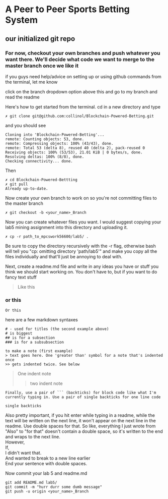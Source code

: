 # A Peer to Peer Sports Betting System

## our initialized git repo

### For now, checkout your own branches and push whatever you want there. We'll decide what code we want to merge to the master branch once we like it
if you guys need help/advice on setting up or using github commands from the terminal, let me know 

click on the branch dropdown option above this and go to my branch and read the readme
  
Here's how to get started from the terminal.
cd in a new directory and type
```angular2html
✗ git clone git@github.com:collinol/Blockchain-Powered-Betting.git
```
and you should see 
```angular2html
Cloning into 'Blockchain-Powered-Betting'...
remote: Counting objects: 53, done.
remote: Compressing objects: 100% (43/43), done.
remote: Total 53 (delta 8), reused 40 (delta 2), pack-reused 0
Receiving objects: 100% (53/53), 21.01 KiB | 0 bytes/s, done.
Resolving deltas: 100% (8/8), done.
Checking connectivity... done.
```
Then
```angular2html
✗ cd Blockchain-Powered-Bettting
✗ git pull
Already up-to-date.
```
Now create your own branch to work on so you're not committing files to the master branch

```angular2html
✗ git checkout -b <your_name>_Branch
```
Now you can create whatever files you want. I would suggest copying your lab5 mining
assignment into this directory and uploading it.
```angular2html
✗ cp -r path_to_mpcswork56600/lab5/ .
```
Be sure to copy the directory recursively with the -r flag, otherwise 
bash will tell you "cp: omitting directory 'path/lab5'" and make you copy
all the files individually and that'll just be annoying to deal with.
  
Next, create a readme.md file and write in any ideas you have or stuff you
think we should start working on. You don't have to, but if you want to do fancy text stuff
> Like this
### or this
```angular2html
Or this
```
here are a few markdown syntaxes
```angular2html
# - used for titles (the second example above)
# is biggest
## is for a subsection
### is for a subsubsection

to make a note (first example)
> text goes here. One 'greater than' symbol for a note that's indented once
>> gets indented twice. See below
```
> One indent note
>> two indent note
```angular2html
Finally, use a pair of ``` (backticks) for block code like what I'm  
currently typing in. Use a pair of single backticks for one line code

```
`single backticks` 

Also pretty important, if you hit enter while typing in a readme, 
while the text will be written on the next line, it won't appear on the next
line in the readme. Use double spaces for that.
So like, everything I just wrote from "Also" to "for that" doesn't contain a double space,
so it's written to the end and wraps to the next line.  
However,  
If,  
I didn't want that.  
And wanted to break to a new line earlier  
End your sentence with double spaces.

Now commit your lab 5 and readme.md

```angular2html
git add README.md lab5/
git commit -m "hurr durr some dumb message"
git push -u origin <your_name>_Branch
```
